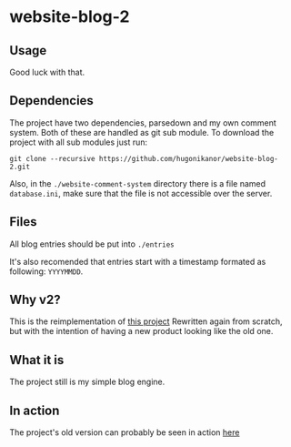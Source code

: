# website-blog-2
## Usage
Good luck with that.

## Dependencies
The project have two dependencies, parsedown and my own comment system.
Both of these are handled as git sub module. To download the project with all
sub modules just run:

	git clone --recursive https://github.com/hugonikanor/website-blog-2.git

Also, in the ``./website-comment-system`` directory there is a file named 
``database.ini``, make sure that the file is not accessible over the server.

## Files
All blog entries should be put into ``./entries``  

It's also recomended that entries start with a timestamp formated as following: ``YYYYMMDD``.


## Why v2?
This is the reimplementation of 
[this project](https://github.com/hugonikanor/website-blog)
Rewritten again from scratch, but with the intention of having a new product
looking like the old one.

## What it is
The project still is my simple blog engine.

## In action
The project's old version can probably be seen in action
[here](http://hugoweb.ga)
